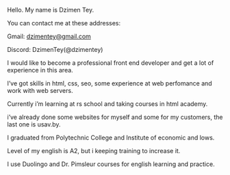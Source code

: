 Hello. My name is Dzimen Tey.

You can contact me at these addresses:

Gmail: dzimentey@gmail.com

Discord: DzimenTey(@dzimentey)

I would like to become a professional front end developer and get a lot of experience in this area.

I’ve got skills in html, css, seo, some experience at web perfomance and work with web servers.

Currently i’m learning at rs school and taking courses in html academy.

i’ve already done some websites for myself and some for my customers, the last one is usav.by.

I graduated from Polytechnic College and Institute of economic and lows.

Level of my english is A2, but i keeping training to increase it.

I use Duolingo and Dr. Pimsleur courses for english learning and practice.
